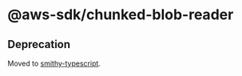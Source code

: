 # @aws-sdk/chunked-blob-reader

## Deprecation

Moved to [smithy-typescript](https://github.com/awslabs/smithy-typescript/tree/main/packages).
